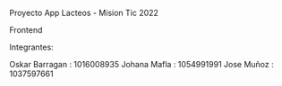 Proyecto App Lacteos - Mision Tic 2022

Frontend

Integrantes:

Oskar Barragan : 1016008935
Johana Mafla : 1054991991
Jose Muñoz : 1037597661



